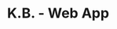 ---
title: K.B. - Web App
description: App to reserve with top-notch stylists in Japan.
bodyText: <strong>GOAL</strong><br>To differentiate from using Hot Pepper Beauty and other Japanese reservation sites, as it also will be Available in English (post-COVID)<br><br><strong>The Process</strong><br>Japanese stylists are getting recognized internationally, and good handful of foreigners visit Japan to experience the service of the salon stylists.The user can search by stylists or the area, and if they are lucky, they will be able to find "one special reservation spot" from the availability of a stylist, who would likely to make it available through posting it on their instagram feed.<br><br><strong>Other Points</strong><br>The creation process wasn't much of an hassle, both UIUX or with coding. This project is the only project that was finished nearly a month before the initial set completion date, so we had a lot of time to go over usability issues or UI components. Overall, this is the product that I'm most proud of in partaking.
img: KAMISMA-BEAUTY.png
alt: KAMISMAX
url: https://beauty.kamisma.com
---